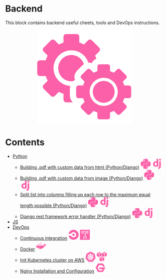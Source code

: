 # Backend
This block contains backend useful cheets, tools and DevOps instructions.

<p align="center">
  <img src="./assets/backend.svg" width="300" style="background-color:white">
</p>

# Contents
- [Python](./python/README.md)
  - [Building .pdf with custom data from html (Python/Django)](./python/building_pdf_from_html_python.md) ![Python](./../assets/icons/python.svg) ![Django](./../assets/icons/django.svg)
  - [Building .pdf with custom data from image (Python/Django)](./python/building_pdf_from_image_python.md) ![Python](./../assets/icons/python.svg) ![Django](./../assets/icons/django.svg)
  - [Split list into columns filling up each row to the maximum equal length possible (Python/Django)](./python/split_list_into_columns.md) ![Python](./../assets/icons/python.svg) ![Django](./../assets/icons/django.svg)
  - [Django rest framework error handler (Python/Django)](python/djnago_rest_framework_error_handler.md) ![Python](./../assets/icons/python.svg) ![Django](./../assets/icons/django.svg)
- [JS](./js/README.md)
- [DevOps](./devops/README.md)
  - [Continuous integration](./devops/continuous_integration.md) ![CircleCI](./../assets/icons/circle.svg) ![Travis](./../assets/icons/travis.svg)
  - [Docker](devops/docker.md) ![Docker](./../assets/icons/docker.svg)
  - [Init Kubernetes cluster on AWS](./devops/init_kubernetes_cluster_aws.md) ![Kubernetes](./../assets/icons/kubernetes.svg) ![AWS](./../assets/icons/aws.svg)
  - [Nginx Installation and Configuration](./devops/nginx.md) ![Nginx](./../assets/icons/nginx.svg)
